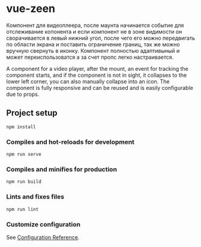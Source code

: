 # vue-zeen
Компонент для видеоплеера, после маунта начинается событие для отслеживание копонента и если компонент не в зоне видимости он сворачивается в левый нижний угол, после чего его можно передвигать по области экрана и поставить ограничение границ, так же можно вручную свернуть в иконку. Компонент полностью адаптивыный  и может переиспользоватся а за счет пропс легко настраивается.

A component for a video player, after the mount, an event for tracking the component starts, and if the component is not in sight, it collapses to the lower left corner, you can also manually collapse into an icon. The component is fully responsive and can be reused and is easily configurable due to props.
## Project setup
```
npm install
```

### Compiles and hot-reloads for development
```
npm run serve
```

### Compiles and minifies for production
```
npm run build
```

### Lints and fixes files
```
npm run lint
```

### Customize configuration
See [Configuration Reference](https://cli.vuejs.org/config/).
